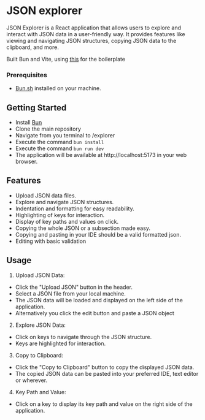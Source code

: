 # JSON explorer

JSON Explorer is a React application that allows users to explore and interact with JSON data in a user-friendly way. It provides features like viewing and navigating JSON structures, copying JSON data to the clipboard, and more.

Built Bun and Vite, using [this](https://bun.sh/guides/ecosystem/vite) for the boilerplate

### Prerequisites

- [Bun.sh](https://bun.sh/docs/installation) installed on your machine.

## Getting Started

- Install [Bun](https://bun.sh/docs/installation)
- Clone the main repository
- Navigate from you terminal to /explorer
- Execute the command `bun install`
- Execute the command `bun run dev`  
- The application will be available at http://localhost:5173 in your web browser.

## Features
- Upload JSON data files.
- Explore and navigate JSON structures.
- Indentation and formatting for easy readability.
- Highlighting of keys for interaction.
- Display of key paths and values on click.
- Copying the whole JSON or a subsection made easy.
- Copying and pasting in your IDE should be a valid formatted json.
- Editing with basic validation

## Usage
1. Upload JSON Data:
- Click the "Upload JSON" button in the header.
- Select a JSON file from your local machine.
- The JSON data will be loaded and displayed on the left side of the application.
- Alternatively you click the edit button and paste a JSON object

2. Explore JSON Data:
- Click on keys to navigate through the JSON structure.
- Keys are highlighted for interaction.

3. Copy to Clipboard:
- Click the "Copy to Clipboard" button to copy the displayed JSON data.
- The copied JSON data can be pasted into your preferred IDE, text editor or wherever.

4. Key Path and Value:
- Click on a key to display its key path and value on the right side of the application.